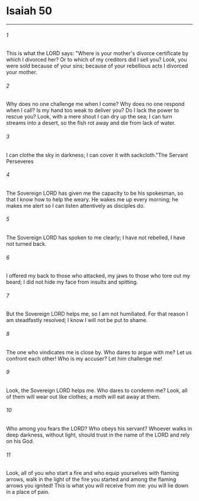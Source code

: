 # Isaiah 50
***



###### 1 
This is what the LORD says: "Where is your mother's divorce certificate by which I divorced her? Or to which of my creditors did I sell you? Look, you were sold because of your sins; because of your rebellious acts I divorced your mother. 

###### 2 
Why does no one challenge me when I come? Why does no one respond when I call? Is my hand too weak to deliver you? Do I lack the power to rescue you? Look, with a mere shout I can dry up the sea; I can turn streams into a desert, so the fish rot away and die from lack of water. 

###### 3 
I can clothe the sky in darkness; I can cover it with sackcloth."The Servant Perseveres 

###### 4 
The Sovereign LORD has given me the capacity to be his spokesman, so that I know how to help the weary. He wakes me up every morning; he makes me alert so I can listen attentively as disciples do. 

###### 5 
The Sovereign LORD has spoken to me clearly; I have not rebelled, I have not turned back. 

###### 6 
I offered my back to those who attacked, my jaws to those who tore out my beard; I did not hide my face from insults and spitting. 

###### 7 
But the Sovereign LORD helps me, so I am not humiliated. For that reason I am steadfastly resolved; I know I will not be put to shame. 

###### 8 
The one who vindicates me is close by. Who dares to argue with me? Let us confront each other! Who is my accuser? Let him challenge me! 

###### 9 
Look, the Sovereign LORD helps me. Who dares to condemn me? Look, all of them will wear out like clothes; a moth will eat away at them. 

###### 10 
Who among you fears the LORD? Who obeys his servant? Whoever walks in deep darkness, without light, should trust in the name of the LORD and rely on his God. 

###### 11 
Look, all of you who start a fire and who equip yourselves with flaming arrows, walk in the light of the fire you started and among the flaming arrows you ignited! This is what you will receive from me: you will lie down in a place of pain.
